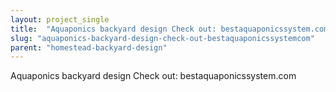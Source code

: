 ```yaml
---
layout: project_single
title:  "Aquaponics backyard design Check out: bestaquaponicssystem.com"
slug: "aquaponics-backyard-design-check-out-bestaquaponicssystemcom"
parent: "homestead-backyard-design"
---
```

Aquaponics backyard design Check out: bestaquaponicssystem.com